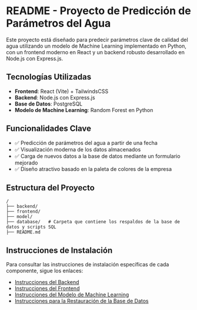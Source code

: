 # README - Proyecto de Predicción de Parámetros del Agua

Este proyecto está diseñado para predecir parámetros clave de calidad del agua utilizando un modelo de Machine Learning implementado en Python, con un frontend moderno en React y un backend robusto desarrollado en Node.js con Express.js.

## Tecnologías Utilizadas
- **Frontend**: React (Vite) + TailwindsCSS
- **Backend**: Node.js con Express.js
- **Base de Datos**: PostgreSQL
- **Modelo de Machine Learning**: Random Forest en Python

## Funcionalidades Clave
- ✅ Predicción de parámetros del agua a partir de una fecha
- ✅ Visualización moderna de los datos almacenados
- ✅ Carga de nuevos datos a la base de datos mediante un formulario mejorado
- ✅ Diseño atractivo basado en la paleta de colores de la empresa

## Estructura del Proyecto
```
/
├── backend/
├── frontend/
├── model/
├── database/   # Carpeta que contiene los respaldos de la base de datos y scripts SQL
├── README.md
```
## Instrucciones de Instalación
Para consultar las instrucciones de instalación específicas de cada componente, sigue los enlaces:

- [Instrucciones del Backend](./backend/README.md)  
- [Instrucciones del Frontend](./frontend/README.md)  
- [Instrucciones del Modelo de Machine Learning](./model/README.md)  
- [Instrucciones para la Restauración de la Base de Datos](./database/README.md)

